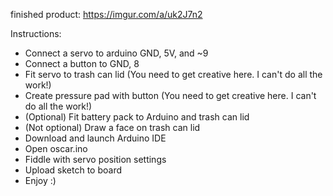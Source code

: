 finished product: https://imgur.com/a/uk2J7n2

Instructions:
- Connect a servo to arduino GND, 5V, and ~9
- Connect a button to GND, 8
- Fit servo to trash can lid (You need to get creative here. I can't do all the work!)
- Create pressure pad with button (You need to get creative here. I can't do all the work!)
- (Optional) Fit battery pack to Arduino and trash can lid
- (Not optional) Draw a face on trash can lid
- Download and launch Arduino IDE
- Open oscar.ino
- Fiddle with servo position settings
- Upload sketch to board
- Enjoy :)
